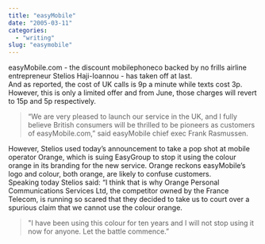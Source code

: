 ```yaml
---
title: "easyMobile"
date: "2005-03-11"
categories: 
  - "writing"
slug: "easymobile"
---
```


easyMobile.com - the discount mobilephoneco backed by no frills airline entrepreneur Stelios Haji-Ioannou - has taken off at last.  
And as reported, the cost of UK calls is 9p a minute while texts cost 3p. However, this is only a limited offer and from June, those charges will revert to 15p and 5p respectively.

> “We are very pleased to launch our service in the UK, and I fully believe British consumers will be thrilled to be pioneers as customers of easyMobile.com,” said easyMobile chief exec Frank Rasmussen.

However, Stelios used today’s announcement to take a pop shot at mobile operator Orange, which is suing EasyGroup to stop it using the colour orange in its branding for the new service. Orange reckons easyMobile’s logo and colour, both orange, are likely to confuse customers.  
Speaking today Stelios said: “I think that is why Orange Personal Communications Services Ltd, the competitor owned by the France Telecom, is running so scared that they decided to take us to court over a spurious claim that we cannot use the colour orange.

> "I have been using this colour for ten years and I will not stop using it now for anyone. Let the battle commence.”
